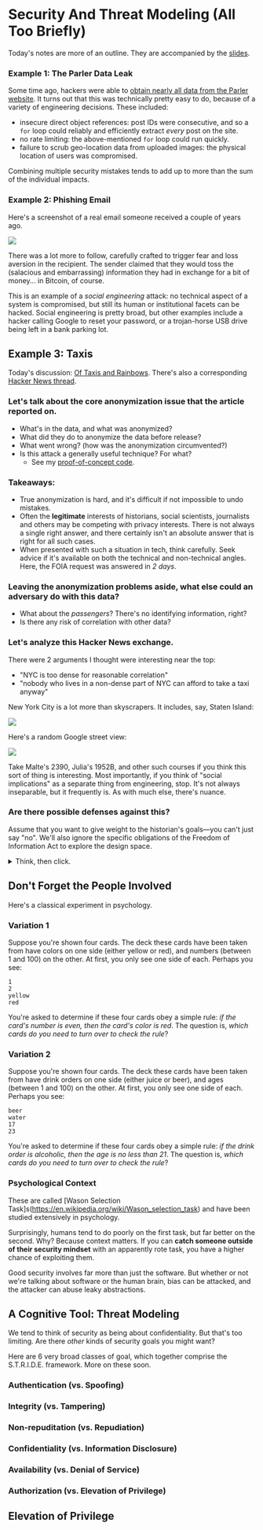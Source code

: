 # Security And Threat Modeling (All Too Briefly)

Today's notes are more of an outline. They are accompanied by the [slides](https://docs.google.com/presentation/d/1g-iesYd5D0PhmjHw39zx6XqWXhDGNzMPd8w1RfG5Ado/edit?usp=sharing).

### Example 1: The Parler Data Leak

Some time ago, hackers were able to [obtain nearly all data from the Parler website](https://www.wired.com/story/parler-hack-data-public-posts-images-video/). It turns out that this was technically pretty easy to do, because of a variety of engineering decisions. These included:
* insecure direct object references: post IDs were consecutive, and so a `for` loop could reliably and efficiently extract _every_ post on the site.
* no rate limiting: the above-mentioned `for` loop could run quickly.
* failure to scrub geo-location data from uploaded images: the physical location of users was compromised.

Combining multiple security mistakes tends to add up to more than the sum of the individual impacts. 

### Example 2: Phishing Email

Here's a screenshot of a real email someone received a couple of years ago.

![](https://i.imgur.com/mxbNDq4.png)

There was a lot more to follow, carefully crafted to trigger fear and loss aversion in the recipient. The sender claimed that they would toss the (salacious and embarrassing) information they had in exchange for a bit of money... in Bitcoin, of course.

This is an example of a _social engineering_ attack: no technical aspect of a system is compromised, but still its human or institutional facets can be hacked. Social engineering is pretty broad, but other examples include a hacker calling Google to reset your password, or a trojan-horse USB drive being left in a bank parking lot.


## Example 3: Taxis

Today's discussion: [Of Taxis and Rainbows](https://medium.com/vijay-pandurangan/of-taxis-and-rainbows-f6bc289679a1). There's also a corresponding [Hacker News thread](https://news.ycombinator.com/item?id=7926358).

### Let's talk about the core anonymization issue that the article reported on.
   - What's in the data, and what was anonymized?
   - What did they do to anonymize the data before release?
   - What went wrong? (how was the anonymization circumvented?)
   - Is this attack a generally useful technique? For what? 
      - See my [proof-of-concept code](./src/md5hash.ts).
   
### Takeaways: 

* True anonymization is hard, and it's difficult if not impossible to undo mistakes. 
* Often the **legitimate** interests of historians, social scientists, journalists and others may be competing with privacy interests. There is not always a single right answer, and there certainly isn't an absolute answer that is right for all such cases.
* When presented with such a situation in tech, think carefully. Seek advice if it's available on both the technical and non-technical angles. Here, the FOIA request was answered in *2 days*. 

### Leaving the anonymization problems aside, what else could an adversary do with this data? 
   
   - What about the _passengers_? There's no identifying information, right?
   - Is there any risk of correlation with other data?

### Let's analyze this Hacker News exchange.
 
There were 2 arguments I thought were interesting near the top:
  - "NYC is too dense for reasonable correlation"
  - "nobody who lives in a non-dense part of NYC can afford to take a taxi anyway"
   
New York City is a lot more than skyscrapers. It includes, say, Staten Island:

![](https://i.imgur.com/TYsQNas.png)
    
Here's a random Google street view:

![](https://i.imgur.com/bDID3iU.jpg)
    
Take Malte's 2390, Julia's 1952B, and other such courses if you think this sort of thing is interesting. Most importantly, if you think of "social implications" as a separate thing from engineering, stop. It's not always inseparable, but it frequently is. As with much else, there's nuance.

### Are there possible defenses against this? 

Assume that you want to give weight to the historian's goals&mdash;you can't just say "no". We'll also ignore the specific obligations of the Freedom of Information Act to explore the design space.

<details>
<summary>Think, then click.</summary>

The historian needs data at the granularity of individual trips. 

Here are some potential mitigations. Of course, if you find yourself in this situation for real, consult with experts rather than these notes. Crucially, **none of these ideas is "perfect"**. Different situations warrant different approaches.

* Reduce the spatial detail: snap locations to a grid or add random noise. This might affect the ability to tell (e.g.) which corners people tend to pick up taxis, however. Perhaps we could adjust the level of noise by the density of the area.
* Reduce the temporal detail: report rides only at (e.g.) the per-hour granularity. This causes other problems for the historian, but also helps to preserve privacy. 
* Provide opt-out options and provide both individual trips (for those who don't opt-out) and aggregate data (for those who do). This is admittedly difficult to implement for this specific case.
* Don't provide fields where certain very rare values (vs. the overall corpus) could aid deanonymization. Classic examples often involve self-reported ethnicity, gender identity, etc. Suppose I asked in an anonymous feedback form for your _country of origin_ along with the usual survey. Then unless country-of-origin is pretty uniform, I might be able to deanonymize the data. 


</details>


## Don't Forget the People Involved

Here's a classical experiment in psychology.

### Variation 1

Suppose you're shown four cards. The deck these cards have been taken from have colors on one side (either yellow or red), and numbers (between 1 and 100) on the other. At first, you only see one side of each. Perhaps you see:

```
1
2
yellow
red
```

You're asked to determine if these four cards obey a simple rule: _if the card's number is even, then the card's color is red_. The question is, _which cards do you need to turn over to check the rule_?

### Variation 2

Suppose you're shown four cards. The deck these cards have been taken from have drink orders on one side (either juice or beer), and ages (between 1 and 100) on the other. At first, you only see one side of each. Perhaps you see:

```
beer
water
17
23
```

You're asked to determine if these four cards obey a simple rule: _if the drink order is alcoholic, then the age is no less than 21_. The question is, _which cards do you need to turn over to check the rule_?

### Psychological Context

These are called [Wason Selection Task]s(https://en.wikipedia.org/wiki/Wason_selection_task) and have been studied extensively in psychology. 

Surprisingly, humans tend to do poorly on the first task, but far better on the second. Why? Because context matters. If you can **catch someone outside of their security mindset** with an apparently rote task, you have a higher chance of exploiting them.

Good security involves far more than just the software. But whether or not we're talking about software or the human brain, bias can be attacked, and the attacker can abuse leaky abstractions.

<!-- ## Aside: The GDPR

You may have heard of the [GDPR](https://gdpr.eu). On your term projects, it's a good idea to consider how you would comply with the law; we may ask (e.g.) how you would support deletion of a user's data (although we don't expect you to necessarily have time to _implement_ all your ideas, you need to be able to speak intelligently about the challenges).

Why should you care about laws like the GDPR? Setting aside ethical and empathetic concerns, if you ever intend to build software that's used in Europe, you ought to be aware of compliance requirements. -->

## A Cognitive Tool: Threat Modeling

We tend to think of security as being about confidentiality. But that's too limiting. Are there _other_ kinds of security goals you might want?

Here are 6 very broad classes of goal, which together comprise the S.T.R.I.D.E. framework. More on these soon.

### Authentication (vs. Spoofing)

### Integrity (vs. Tampering)

### Non-repuditation (vs. Repudiation)

### Confidentiality (vs. Information Disclosure)

### Availability (vs. Denial of Service)

### Authorization (vs. Elevation of Privilege)

## Elevation of Privilege

<!-- We're going to get practice with STRIDE using the cards by [Adam Shostack](https://adam.shostack.org) (a noted security expert) for a game called [Elevation of Privilege](https://github.com/adamshostack/eop). Adam is the author of my favorite book on threat modeling, which is [available in the Brown library](https://bruknow.library.brown.edu/permalink/01BU_INST/9mvq88/alma991043215908506966). I strongly recommend using this book as a guide to _mitigating_ the kinds of threats we'll identify today. 

Happily, this semester I have actual hard-copies of this game to use in class today. We won't have time to play the game, but I want to use them as props to think about potential threats your term projects will face. **Everyone should leave with at least one threat in mind.**  -->

<!-- ### Step 1: Diagramming

What would a diagram of the Sprint 3--4 application look like? Here's a general process to follow:
* Draw some vertexes that correspond to entitites where data is produced, consumed, held, processed, etc. The detail can be either coarse or fine, depending on our needs and our knowledge of the system. You might have vertexes for:
    * the database itself;
    * the database proxy;
    * the API handler; and
    * different aspects of the front-end app (e.g., the screenreader vs. the table view). 
* Draw edges between these vertexes that show how data flows, and label them with a short description of the data. For example:
    * table names flow from the front-end to the API handler.
    
Now, what kinds of _trust_ does each component need to perform its function? Does the database proxy trust the API handler implicitly? Then draw a circle around them, linking them into the same "zone of trust". (The trust doesn't have to absolute! The point is to identify lack of boundaries that an attacker could exploit.)

The slides contain 2 examples of this from Shostack's book. 

#### Important Aside

The goal of this lecture isn't to "teach you to do proper threat modeling". That would take more than the half-hour or so we have for this section. Rather, I want to give you a taste of the discipline in the hope it's useful on your term projects. 

If you're planning on specializing (or even sometimes engaging with) security concerns, you'd do well to explore the threat-modeling book and take other security-focused classes. 

**Which category does threat-modeling fall into?** Design is most likely. Depending on what you do with it, you might also be able to make an argument for testing or professionalism.

### Step 2: Looking For Threats

If we were building the system, would we have any spoofing concerns? What about availability? Etc. Remember, you're not looking for _bugs_; you're looking for _potential threats_. Some are easy to avoid or mitigate, others are challenging, and still others may be impossible (or at least prohibitively expensive to avoid). Also, remember that the attacker may be after something other than _your_ data: are there things about your system that might make it useful as a vector of attack?

To avoid issues caused by diagramming differences, and keep things simple, we'll use the company dataflow diagram from Shostack (slide 9). Where detail is missing, allow yourself to think in hypotheticals. E.g., what _if_ the attacker could get a directory listing, and learn about filenames on the human-resources server?

Now we get to play the game! Form groups, and play. The classroom isn't well-suited to this, but let's make it work---focus on thinking through different kinds of threats.

**While the game is going on, and until the end of "class", Tim is available in the front of class to answer questions you have about Sprint 4 or the term project.**


### Some Possible Threats:

Here are some examples (not at all exhaustive), mostly taken from the book:

<details>
<summary>Think, then click!</summary>
* The web client could connect to a spoofed front-end.
* Someone could tamper with a request en route to the DB server.
* Someone might send many consecutive expensive SQL requests.
* The logs could fill up.
* If the database can run arbitrary commands, then the client gains access to them as well.
</details> -->